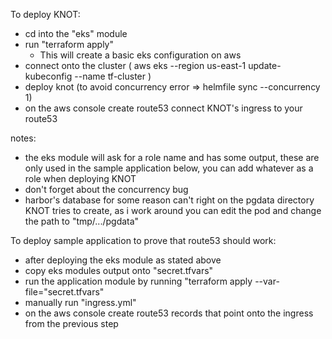 To deploy KNOT:
 - cd into the "eks" module
 - run "terraform apply"
    - This will create a basic eks configuration on aws
 - connect onto the cluster ( aws eks --region us-east-1 update-kubeconfig --name tf-cluster )
 - deploy knot (to avoid concurrency error => helmfile sync --concurrency 1)
 - on the aws console create route53 connect KNOT's ingress to your route53

 notes:
  * the eks module will ask for a role name and has some output, these are only used in the sample application below, you can add whatever as a role when deploying KNOT
  * don't forget about the concurrency bug
  * harbor's database for some reason can't right on the pgdata directory KNOT tries to create, as i work around you can edit the pod and change the path to "tmp/.../pgdata"

  To deploy sample application to prove that route53 should work:
   - after deploying the eks module as stated above
   - copy eks modules output onto "secret.tfvars"
   - run the application module by running "terraform apply --var-file="secret.tfvars"
   - manually run "ingress.yml"
   - on the aws console create route53 records that point onto the ingress from the previous step
